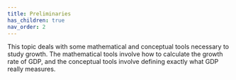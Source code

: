 ```yaml
---
title: Preliminaries
has_children: true
nav_order: 2
---
```


This topic deals with some mathematical and conceptual tools necessary to study growth. The mathematical tools involve how to calculate the growth rate of GDP, and the conceptual tools involve defining exactly what GDP really measures. 
